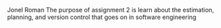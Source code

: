 Jonel Roman
The purpose of assignment 2 is learn about the estimation, planning, and version control that goes on in software engineering
